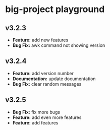 # big-project playground

## v3.2.3

- **Feature:**  add new features
- **Bug Fix:** awk command not showing version

## v3.2.4

- **Feature:**  add version number
- **Documentation:**  update documentation
- **Bug Fix:**  clear random messages
## v3.2.5

- **Bug Fix:**  fix more bugs
- **Feature:**  add even more features
- **Feature:**  add features

